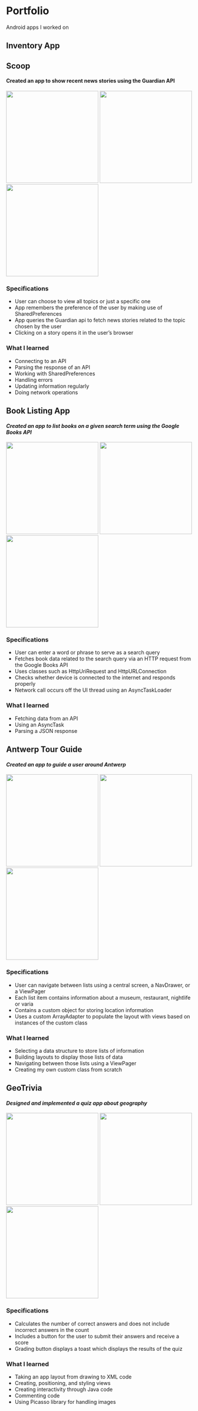 # Portfolio #
Android apps I worked on

## Inventory App ##

## Scoop ##

#### Created an app to show recent news stories using the Guardian API ####

<img src="https://github.com/HansG26/Portfolio/blob/master/Screenshots/Scoop1.png" width="250"/> <img src="https://github.com/HansG26/Portfolio/blob/master/Screenshots/Scoop2.png" width="250"/> <img src="https://github.com/HansG26/Portfolio/blob/master/Screenshots/Scoop3.png" width="250"/>

### Specifications ###

* User can choose to view all topics or just a specific one
* App remembers the preference of the user by making use of SharedPreferences
* App queries the Guardian api to fetch news stories related to the topic chosen by the user
* Clicking on a story opens it in the user’s browser

### What I learned ###

* Connecting to an API
* Parsing the response of an API
* Working with SharedPreferences
* Handling errors
* Updating information regularly
* Doing network operations

## Book Listing App ##

#### *Created an app to list books on a given search term using the Google Books API* ####

<img src="https://github.com/HansG26/Portfolio/blob/master/Screenshots/BookListingApp1.png" width="250"/> <img src="https://github.com/HansG26/Portfolio/blob/master/Screenshots/BookListingApp2.png" width="250"/> <img src="https://github.com/HansG26/Portfolio/blob/master/Screenshots/BookListingApp3.png" width="250"/>

### Specifications ###

* User can enter a word or phrase to serve as a search query
* Fetches book data related to the search query via an HTTP request from the Google Books API
* Uses classes such as HttpUriRequest and HttpURLConnection
* Checks whether device is connected to the internet and responds properly
* Network call occurs off the UI thread using an AsyncTaskLoader

### What I learned ###

* Fetching data from an API
* Using an AsyncTask
* Parsing a JSON response

## Antwerp Tour Guide ##

#### *Created an app to guide a user around Antwerp* ####


<img src="https://github.com/HansG26/Portfolio/blob/master/Screenshots/AntwerpTourGuide1.png" width="250"/> <img src="https://github.com/HansG26/Portfolio/blob/master/Screenshots/AntwerpTourGuide2.png" width="250"/> <img src="https://github.com/HansG26/Portfolio/blob/master/Screenshots/AntwerpTourGuide3.png" width="250"/>


### Specifications ###
* User can navigate between lists using a central screen, a NavDrawer, or a ViewPager
* Each list item contains information about a museum, restaurant, nightlife or varia
* Contains a custom object for storing location information
* Uses a custom ArrayAdapter to populate the layout with views based on instances of the custom class

### What I learned ###
* Selecting a data structure to store lists of information
* Building layouts to display those lists of data
* Navigating between those lists using a ViewPager
* Creating my own custom class from scratch

## GeoTrivia ##

#### *Designed and implemented a quiz app about geography* ####

<img src="https://github.com/HansG26/Portfolio/blob/master/Screenshots/GeoTrivia1.png?raw=true" width="250"/> <img src="https://github.com/HansG26/Portfolio/blob/master/Screenshots/GeoTrivia2.png?raw=true" width="250"/> <img src="https://github.com/HansG26/Portfolio/blob/master/Screenshots/GeoTrivia3.png?raw=true" width="250"/>

### Specifications ###

* Calculates the number of correct answers and does not include incorrect answers in the count
* Includes a button for the user to submit their answers and receive a score
* Grading button displays a toast which displays the results of the quiz

### What I learned ###

* Taking an app layout from drawing to XML code
* Creating, positioning, and styling views
* Creating interactivity through Java code
* Commenting code
* Using Picasso library for handling images
